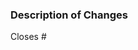 ### Description of Changes
Closes #    <!-- Enter the issue number this PR addresses. If none, remove this line. -->

